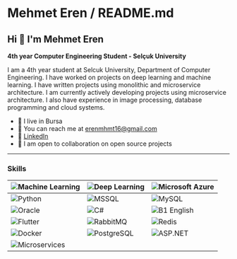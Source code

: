 # Mehmet Eren / README.md

## Hi 👋 I'm Mehmet Eren

**4th year Computer Engineering Student - Selçuk University**

I am a 4th year student at Selcuk University, Department of Computer Engineering. I have worked on projects on deep learning and machine learning. I have written projects using monolithic and microservice architecture. I am currently actively developing projects using microservice architecture. I also have experience in image processing, database programming and cloud systems.

- 📍 I live in Bursa  
- 📧 You can reach me at [erenmhmt16@gmail.com](mailto:erenmhmt16@gmail.com)  
- 🔗 [LinkedIn](https://www.linkedin.com/in/mehmet-eren-48644128b/)  
- 🤝 I am open to collaboration on open source projects  

---

### Skills  

| ![Machine Learning](https://img.shields.io/badge/-Machine%20Learning-102230?logo=google&logoColor=white) | ![Deep Learning](https://img.shields.io/badge/-Deep%20Learning-00599C?logo=numpy&logoColor=white) | ![Microsoft Azure](https://img.shields.io/badge/-Microsoft%20Azure-0089D6?logo=microsoft-azure&logoColor=white) |  
|---|---|---|  
| ![Python](https://img.shields.io/badge/-Python-3776AB?logo=python&logoColor=white) | ![MSSQL](https://img.shields.io/badge/-MSSQL-CC2927?logo=microsoft-sql-server&logoColor=white) | ![MySQL](https://img.shields.io/badge/-MySQL-4479A1?logo=mysql&logoColor=white) |  
| ![Oracle](https://img.shields.io/badge/-Oracle-F80000?logo=oracle&logoColor=white) | ![C#](https://img.shields.io/badge/-C%23-239120?logo=c-sharp&logoColor=white) | ![B1 English](https://img.shields.io/badge/-B1%20English-0078D4?logo=translate&logoColor=white) |  
| ![Flutter](https://img.shields.io/badge/-Flutter-02569B?logo=flutter&logoColor=white) | ![RabbitMQ](https://img.shields.io/badge/-RabbitMQ-FF6600?logo=rabbitmq&logoColor=white) | ![Redis](https://img.shields.io/badge/-Redis-DC382D?logo=redis&logoColor=white) |  
| ![Docker](https://img.shields.io/badge/-Docker-2496ED?logo=docker&logoColor=white) | ![PostgreSQL](https://img.shields.io/badge/-PostgreSQL-336791?logo=postgresql&logoColor=white) | ![ASP.NET](https://img.shields.io/badge/-ASP.NET-5C2D91?logo=dotnet&logoColor=white) |  
| ![Microservices](https://img.shields.io/badge/-Microservices-000000?logo=microgen&logoColor=white) |  |  |  
